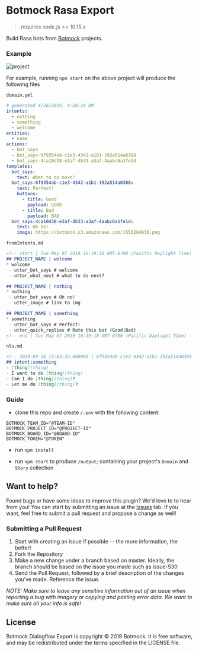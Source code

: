 # Botmock Rasa Export

> requires node.js >= 10.15.x

Build Rasa bots from [Botmock](https://botmock.com) projects.

### Example

![project](https://botmock.s3.amazonaws.com/1556284636.png)

For example, running `npm start` on the above project will produce the following files

`domain.yml`

```yaml
# generated 4/26/2019, 9:20:24 AM
intents:
  - nothing
  - something
  - welcome
entities:
  - name
actions:
  - bot_says
  - bot_says-6f9354ab-c1e3-4342-a1b1-192a514a0388
  - bot_says-4ca10d38-e3af-4b33-a3af-4aabc6a1fe1d
templates:
  bot_says:
    text: What to do next?
  bot_says-6f9354ab-c1e3-4342-a1b1-192a514a0388:
    text: Perfect!
    buttons:
      - title: Good
        payload: GOOD
      - title: Bad
        payload: BAD
  bot_says-4ca10d38-e3af-4b33-a3af-4aabc6a1fe1d:
    text: Oh no!
    image: https://botmock.s3.amazonaws.com/1556284636.png
```

`fromIntents.md`

```md
<!-- start | Tue May 07 2019 16:19:18 GMT-0700 (Pacific Daylight Time) -->
## PROJECT_NAME | welcome
* welcome
 - utter_bot_says # welcome
 - utter_what_next # what to do next?

## PROJECT_NAME | nothing
* nothing
 - utter_bot_says # Oh no!
 - utter_image # link to img

## PROJECT_NAME | something
* something
 - utter_bot_says # Perfect!
 - utter_quick_replies # Rate this bot (Good|Bad)
<!-- end | Tue May 07 2019 16:19:18 GMT-0700 (Pacific Daylight Time) -->
```

`nlu.md`

```md
<!-- 2019-04-18 15:03:32.000000 | 6f9354ab-c1e3-4342-a1b1-192a514a0388 -->
## intent:something
- [thing](thing)
- I want to do [thing](thing)
- Can I do [thing](thing)?
- Let me do [thing](thing)?
```

### Guide

- clone this repo and create `/.env` with the following content:

```
BOTMOCK_TEAM_ID="@TEAM-ID"
BOTMOCK_PROJECT_ID="@PROJECT-ID"
BOTMOCK_BOARD_ID="@BOARD-ID"
BOTMOCK_TOKEN="@TOKEN"
```

- run `npm install`

- run `npm start` to produce `/output`; containing your project's `Domain` and `Story` collection

## Want to help?

Found bugs or have some ideas to improve this plugin? We'd love to to hear from you! You can start by submitting an issue at the [Issues](https://github.com/Botmock/botmock-dialogflow-export/issues) tab. If you want, feel free to submit a pull request and propose a change as well!

### Submitting a Pull Request
1. Start with creating an issue if possible -- the more information, the better!
2. Fork the Repository
3. Make a new change under a branch based on master. Ideally, the branch should be based on the issue you made such as issue-530
4. Send the Pull Request, followed by a brief description of the changes you've made. Reference the issue.

*NOTE: Make sure to leave any sensitive information out of an issue when reporting a bug with imagery or copying and pasting error data. We want to make sure all your info is safe!*

## License
Botmock Dialogflow Export is copyright © 2019 Botmock. It is free software, and may be redistributed under the terms specified in the LICENSE file.
